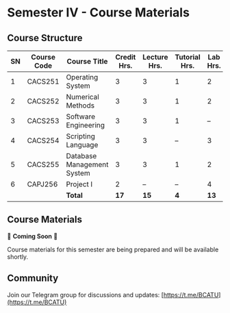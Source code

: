 # Semester IV - Course Materials

## Course Structure

| SN | Course Code | Course Title | Credit Hrs. | Lecture Hrs. | Tutorial Hrs. | Lab Hrs. |
|----|------------|--------------|------------|-------------|--------------|----------|
| 1 | CACS251 | Operating System | 3 | 3 | 1 | 2 |
| 2 | CACS252 | Numerical Methods | 3 | 3 | 1 | 2 |
| 3 | CACS253 | Software Engineering | 3 | 3 | 1 | – |
| 4 | CACS254 | Scripting Language | 3 | 3 | – | 3 |
| 5 | CACS255 | Database Management System | 3 | 3 | 1 | 2 |
| 6 | CAPJ256 | Project I | 2 | – | – | 4 |
| | | **Total** | **17** | **15** | **4** | **13** |

## Course Materials

🚧 **Coming Soon** 🚧

Course materials for this semester are being prepared and will be available shortly.

## Community

Join our Telegram group for discussions and updates:
[https://t.me/BCATU](https://t.me/BCATU)
